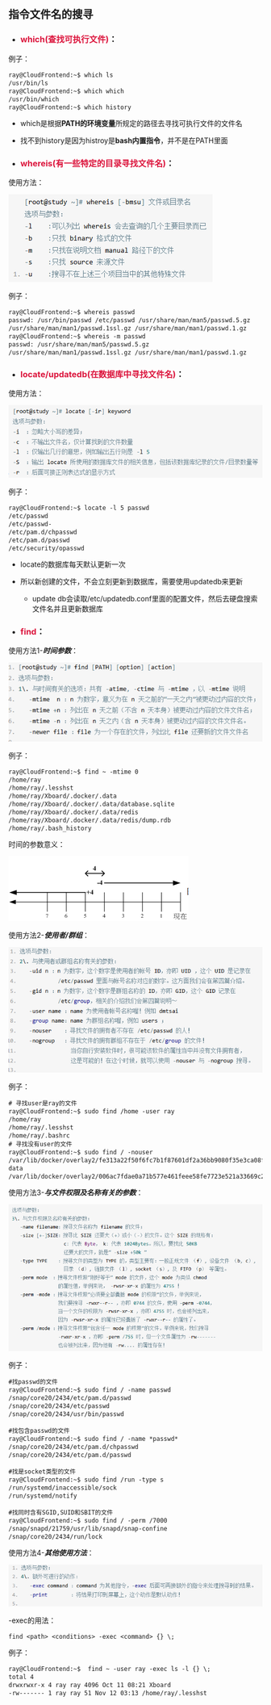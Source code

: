 ## 指令文件名的搜寻

- ### <font color=Crimson>which(查找可执行文件)</font>：
例子：
```Shell
ray@CloudFrontend:~$ which ls
/usr/bin/ls
ray@CloudFrontend:~$ which which
/usr/bin/which
ray@CloudFrontend:~$ which history
```
- which是根据**PATH的环境变量**所规定的路径去寻找可执行文件的文件名
- 找不到history是因为histroy是**bash内置指令**，并不是在PATH里面

- ### <font color=Crimson>whereis(有一些特定的目录寻找文件名)</font>：

使用方法：

![0](/img/08Chapter/Capture23.PNG)

例子：
```Shell
ray@CloudFrontend:~$ whereis passwd
passwd: /usr/bin/passwd /etc/passwd /usr/share/man/man5/passwd.5.gz /usr/share/man/man1/passwd.1ssl.gz /usr/share/man/man1/passwd.1.gz
ray@CloudFrontend:~$ whereis -m passwd
passwd: /usr/share/man/man5/passwd.5.gz /usr/share/man/man1/passwd.1ssl.gz /usr/share/man/man1/passwd.1.gz
```

- ### <font color=Crimson>locate/updatedb(在数据库中寻找文件名)</font>：

使用方法：

![0](/img/08Chapter/Capture24.PNG)

例子：
```Shell
ray@CloudFrontend:~$ locate -l 5 passwd
/etc/passwd
/etc/passwd-
/etc/pam.d/chpasswd
/etc/pam.d/passwd
/etc/security/opasswd
```

- locate的数据库每天默认更新一次
- 所以新创建的文件，不会立刻更新到数据库，需要使用updatedb来更新
    - update db会读取/etc/updatedb.conf里面的配置文件，然后去硬盘搜索文件名并且更新数据库

- ### <font color=Crimson>find</font>：
使用方法1-**_时间参数_**：

![0](/img/08Chapter/Capture25.PNG)

例子：
```Shell
ray@CloudFrontend:~$ find ~ -mtime 0
/home/ray
/home/ray/.lesshst
/home/ray/Xboard/.docker/.data
/home/ray/Xboard/.docker/.data/database.sqlite
/home/ray/Xboard/.docker/.data/redis
/home/ray/Xboard/.docker/.data/redis/dump.rdb
/home/ray/.bash_history
```

时间的参数意义：

![0](/img/08Chapter/Capture26.PNG)

使用方法2-**_使用者/群组_**：

![0](/img/08Chapter/Capture27.PNG)

例子：
```Shell
# 寻找user是ray的文件
ray@CloudFrontend:~$ sudo find /home -user ray
/home/ray
/home/ray/.lesshst
/home/ray/.bashrc
# 寻找没有user的文件
ray@CloudFrontend:~$ sudo find / -nouser
/var/lib/docker/overlay2/fe313a22f50f6fc7b1f87601df2a36bb9080f35e3ca08f29ce7e1c414f133993/diff/home/www-data
/var/lib/docker/overlay2/006ac7fdae0a71b577e461feee58fe7723e521a33669c25cc4e9ceeb48a12a27/diff/var/www/html
```

使用方法3-**_与文件权限及名称有关的参数_**：

![0](/img/08Chapter/Capture28.PNG)

例子：
```Shell
#找passwd的文件
ray@CloudFrontend:~$ sudo find / -name passwd
/snap/core20/2434/etc/pam.d/passwd
/snap/core20/2434/etc/passwd
/snap/core20/2434/usr/bin/passwd

#找包含passwd的文件
ray@CloudFrontend:~$ sudo find / -name *passwd*
/snap/core20/2434/etc/pam.d/chpasswd
/snap/core20/2434/etc/pam.d/passwd

#找是socket类型的文件
ray@CloudFrontend:~$ sudo find /run -type s
/run/systemd/inaccessible/sock
/run/systemd/notify

#找同时含有SGID,SUID和SBIT的文件
ray@CloudFrontend:~$ sudo find / -perm /7000
/snap/snapd/21759/usr/lib/snapd/snap-confine
/snap/core20/2434/run/lock
```

使用方法4-**_其他使用方法_**：

![0](/img/08Chapter/Capture29.PNG)

-exec的用法：
```Shell
find <path> <conditions> -exec <command> {} \;
```
例子：
```Shell
ray@CloudFrontend:~$  find ~ -user ray -exec ls -l {} \;
total 4
drwxrwxr-x 4 ray ray 4096 Oct 11 08:21 Xboard
-rw------- 1 ray ray 51 Nov 12 03:13 /home/ray/.lesshst
```